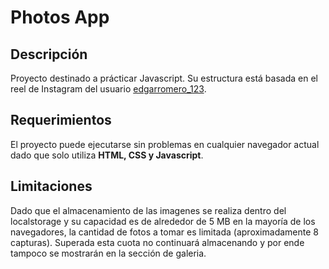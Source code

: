 # Photos App

## Descripción

Proyecto destinado a prácticar Javascript. Su estructura está basada en el reel de Instagram del usuario [edgarromero_123](https://www.instagram.com/reel/C9veFehMIPe/?igsh=NGI0NjZtN2JrM2wz).

## Requerimientos

El proyecto puede ejecutarse sin problemas en cualquier navegador actual dado que solo utiliza **HTML, CSS y Javascript**.

## Limitaciones

Dado que el almacenamiento de las imagenes se realiza dentro del localstorage y su capacidad es de alrededor de 5 MB en la mayoría de los navegadores, la cantidad de fotos a tomar es limitada (aproximadamente 8 capturas). Superada esta cuota no continuará almacenando y por ende tampoco se mostrarán en la sección de galeria.
